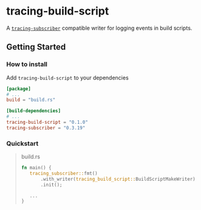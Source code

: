 # tracing-build-script

A [`tracing-subscriber`](https://docs.rs/tracing-subscriber/latest/tracing_subscriber/) compatible writer for logging events in build scripts.

## Getting Started
### How to install
Add `tracing-build-script` to your dependencies

```toml
[package]
# ...
build = "build.rs"

[build-dependencies]
# ...
tracing-build-script = "0.1.0"
tracing-subscriber = "0.3.19"
```

### Quickstart
> build.rs
> ```rust
> fn main() {
>    tracing_subscriber::fmt()
>        .with_writer(tracing_build_script::BuildScriptMakeWriter)
>        .init();
> 
>    ...
> }
> ```
